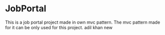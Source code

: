 # JobPortal
This is a job portal project made in own mvc pattern.
The mvc pattern made for it can be only used for this project.
adil khan new
